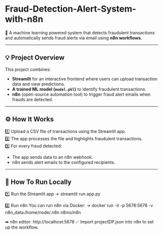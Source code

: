 # Fraud-Detection-Alert-System-with-n8n

🚀 A machine learning powered system that detects fraudulent transactions and automatically sends fraud alerts via email using **n8n workflows**.

---

## 💡 Project Overview

This project combines:
- **Streamlit** for an interactive frontend where users can upload transaction data and view predictions.
- **A trained ML model (`model.pkl`)** to identify fraudulent transactions.
- **n8n** (open-source automation tool) to trigger fraud alert emails when frauds are detected.

---

## ⚙️ How It Works

1️⃣ Upload a CSV file of transactions using the Streamlit app.  
2️⃣ The app processes the file and highlights fraudulent transactions.  
3️⃣ For every fraud detected:
- The app sends data to an n8n webhook.
- n8n sends alert emails to the configured recipients.


---

## 🚀 How To Run Locally

 1️⃣ Run the Streamlit app
 -> streamlit run app.py

 2️⃣ Run n8n
You can run n8n via Docker:
 -> docker run -it -p 5678:5678 -v n8n_data:/home/node/.n8n n8nio/n8n
 
➡ n8n editor: http://localhost:5678
✅ Import projectDP.json into n8n to set up the workflow.
